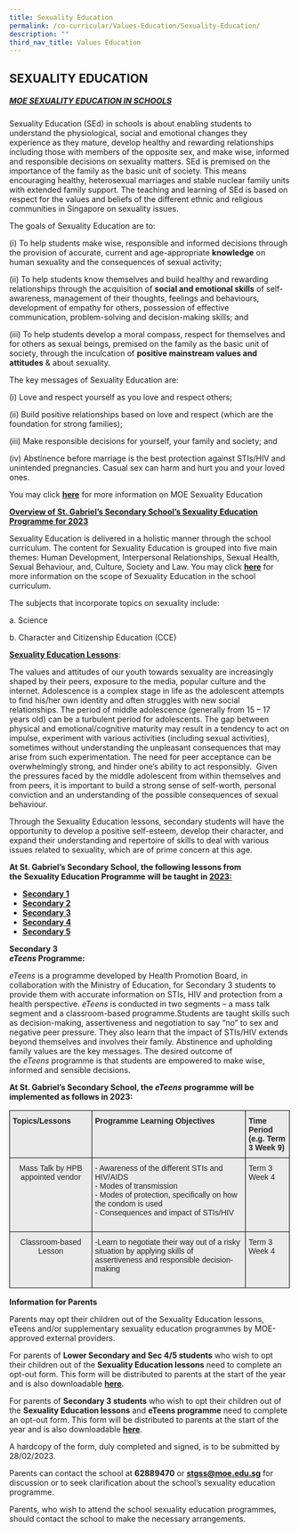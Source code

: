 ```yaml
---
title: Sexuality Education
permalink: /co-curricular/Values-Education/Sexuality-Education/
description: ""
third_nav_title: Values Education
---
```

## SEXUALITY EDUCATION


##### <u>MOE SEXUALITY EDUCATION IN SCHOOLS</u>

Sexuality Education (SEd) in schools is about enabling students to understand the physiological, social and emotional changes they experience as they mature, develop healthy and rewarding relationships including those with members of the opposite sex, and make wise, informed and responsible decisions on sexuality matters. SEd is premised on the importance of the family as the basic unit of society. This means encouraging healthy, heterosexual marriages and stable nuclear family units with extended family support. The teaching and learning of SEd is based on respect for the values and beliefs of the different ethnic and religious communities in Singapore on sexuality issues.  

The goals of Sexuality Education are to:

(i) To help students make wise, responsible and informed decisions through the provision of accurate, current and age-appropriate&nbsp;**knowledge**&nbsp;on human sexuality and the consequences of sexual activity;

(ii) To help students know themselves and build healthy and rewarding relationships through the acquisition of&nbsp;**social and emotional skills**&nbsp;of self-awareness, management of their thoughts, feelings and behaviours, development of empathy for others, possession of effective communication, problem-solving and decision-making skills; and  

(iii) To help students develop a moral compass, respect for themselves and for others as sexual beings, premised on the family as the basic unit of society, through the inculcation of&nbsp;**positive mainstream values and attitudes** &amp; about sexuality.

The key messages of Sexuality Education are:

(i) Love and respect yourself as you love and respect others;

(ii) Build positive relationships based on love and respect (which are the foundation for strong families);

(iii) Make responsible decisions for yourself, your family and society; and

(iv) Abstinence before marriage is the best protection against STIs/HIV and unintended pregnancies. Casual sex can harm and hurt you and your loved ones.

You may click **[here](https://www.moe.gov.sg/education-in-sg/our-programmes/sexuality-education)** for more information on MOE Sexuality Education

**<u>Overview of St. Gabriel’s Secondary&nbsp;School’s&nbsp;Sexuality Education Programme for 2023</u>**

Sexuality Education is delivered in a holistic manner through the school curriculum. The content for Sexuality Education is grouped into five main themes: Human Development, Interpersonal Relationships, Sexual Health, Sexual Behaviour, and, Culture, Society and Law.&nbsp;You may click&nbsp;**[here](https://www.moe.gov.sg/education/programmes/social-and-emotional-learning/sexuality-education/scope-and-teaching-approach-of-sexuality-education-in-schools)**&nbsp;for more information on the scope of Sexuality Education in the school curriculum.

The subjects that incorporate topics on sexuality include:

a.&nbsp;Science

b.&nbsp;Character and Citizenship Education (CCE)


**<u>Sexuality Education Lessons</u>**:&nbsp;

The values and attitudes of our youth towards sexuality are increasingly shaped by their peers, exposure to the media, popular culture and the internet. Adolescence is a complex stage in life as the adolescent attempts to find his/her own identity and often struggles with new social relationships. The period of middle adolescence (generally from 15 – 17 years old) can be a turbulent period for adolescents. The gap between physical and emotional/cognitive maturity may result in a tendency to act on impulse, experiment with various activities (including sexual activities), sometimes without understanding the unpleasant consequences that may arise from such experimentation. The need for peer acceptance can be overwhelmingly strong, and hinder one’s ability to act responsibly.&nbsp; Given the pressures faced by the middle adolescent from within themselves and from peers, it is important to build a strong sense of self-worth, personal conviction and an understanding of the possible consequences of sexual behaviour.&nbsp;

Through the Sexuality Education lessons, secondary students will have the opportunity to develop a positive self-esteem, develop their character, and expand their understanding and repertoire of skills to deal with various issues related to sexuality, which are of prime concern at this age.

**At St. Gabriel’s Secondary School, the following lessons from the**&nbsp;**Sexuality Education Programme**&nbsp;**will be taught in&nbsp;<u>2023:</u>**

*   **[Secondary 1](/files/Sec%201%20SEd%20Timeline.pdf)**
*   **[Secondary 2](/files/Sec%202%20SEd%20Timeline.pdf)**
*   **[Secondary 3](/files/Sec%203%20SEd%20Timeline.pdf)**
*   **[Secondary 4](/files/Sec%204%20SEd%20Timeline.pdf)**
*   **[Secondary 5](/files/Sec%205%20SEd%20Timeline.pdf)**

**Secondary 3**<br>
**_eTeens_&nbsp;Programme:**  

_eTeens_&nbsp;is a programme developed by Health Promotion Board, in collaboration with the Ministry of Education, for Secondary 3 students to provide them with accurate information on STIs, HIV and protection from a health perspective.&nbsp;_eTeens_&nbsp;is conducted in two segments – a mass talk segment and a classroom-based programme.Students are taught skills such as decision-making, assertiveness and negotiation to say “no” to sex and negative peer pressure. They also learn that the impact of STIs/HIV extends beyond themselves and involves their family. Abstinence and upholding family values are the key messages.&nbsp;The desired outcome of the&nbsp;_eTeens_&nbsp;programme is that students are empowered to make wise, informed and sensible decisions.

**At St. Gabriel’s Secondary School, the&nbsp;_eTeens_&nbsp;programme will be implemented as follows in 2023:**

<style type="text/css">
.tg  {border-collapse:collapse;border-spacing:0;}
.tg td{border-color:black;border-style:solid;border-width:1px;font-family:Arial, sans-serif;font-size:14px;
  overflow:hidden;padding:10px 5px;word-break:normal;}
.tg th{border-color:black;border-style:solid;border-width:1px;font-family:Arial, sans-serif;font-size:14px;
  font-weight:normal;overflow:hidden;padding:10px 5px;word-break:normal;}
.tg .tg-y7qa{background-color:#EAEAEA;color:#222;text-align:left;vertical-align:top}
.tg .tg-ii8k{background-color:#EAEAEA;color:#222;text-align:center;vertical-align:top}
.tg .tg-rj1p{background-color:#EAEAEA;color:#222;font-weight:bold;text-align:left;vertical-align:top}
</style>
<table class="tg">
<thead>
  <tr>
    <th class="tg-rj1p">Topics/Lessons</th>
    <th class="tg-rj1p">Programme Learning Objectives</th>
    <th class="tg-rj1p">Time Period<br>(e.g. Term 3 Week 9)</th>
  </tr>
</thead>
<tbody>
  <tr>
    <td class="tg-ii8k">Mass Talk by HPB appointed vendor</td>
    <td class="tg-y7qa">- Awareness of the different STIs and HIV/AIDS<br>- Modes of transmission<br>- Modes of protection, specifically on how the condom is used<br>- Consequences and impact of STIs/HIV<br><br></td>
    <td class="tg-y7qa">Term 3 Week 4</td>
  </tr>
  <tr>
    <td class="tg-ii8k">Classroom-based Lesson</td>
    <td class="tg-y7qa">-Learn to negotiate their way out of a risky situation by applying skills of assertiveness and responsible decision-making<br><br></td>
    <td class="tg-y7qa">Term 3 Week 4</td>
  </tr>
</tbody>
</table>

**Information for Parents**

Parents may opt their children out of the Sexuality Education lessons, eTeens and/or supplementary sexuality education programmes by MOE-approved external providers.&nbsp;

For parents of&nbsp;**Lower Secondary and Sec 4/5 students**&nbsp;who wish to opt their children out of the&nbsp;**Sexuality Education lessons**&nbsp;need to complete an opt-out form. This form will be distributed to parents at the start of the year and is also downloadable&nbsp;[**here**](/files/LS%20and%20Sec%204-5%20SEd%20Parent%20Opt%20Out%20Form%202023%20SGSS.pdf).

For parents of&nbsp;**Secondary 3 students**&nbsp;who wish to opt their children out of the&nbsp;**Sexuality Education lessons**&nbsp;and&nbsp;**eTeens programme**&nbsp;need to complete an opt-out form. This form will be distributed to parents at the start of the year and is also downloadable&nbsp;[**here**](/files/Sec%203%20SEd%20Parent%20Opt%20Out%20Form%202023%20SGSS.pdf).

A hardcopy of the form, duly completed and signed, is to be submitted by 28/02/2023.&nbsp;

Parents can contact the school at&nbsp;**62889470**&nbsp;or&nbsp;[**stgss@moe.edu.sg**](mailto:stgss@moe.edu.sg)&nbsp;for discussion or to seek clarification about the school’s sexuality education programme.

Parents, who wish to attend the school sexuality education programmes, should contact the school to make the necessary arrangements.